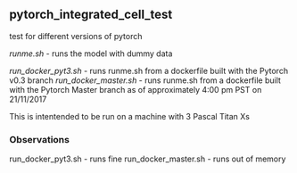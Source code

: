 ## pytorch_integrated_cell_test

test for different versions of pytorch

*runme.sh* - runs the model with dummy data

*run_docker_pyt3.sh* - runs runme.sh from a dockerfile built with the Pytorch v0.3 branch
*run_docker_master.sh* - runs runme.sh from a dockerfile built with the Pytorch Master branch as of approximately 4:00 pm PST on 21/11/2017 

This is intentended to be run on a machine with 3 Pascal Titan Xs

### Observations
run_docker_pyt3.sh - runs fine
run_docker_master.sh - runs out of memory
